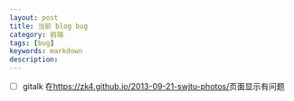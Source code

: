 ```yaml
---
layout: post
title: 当前 blog bug 
category: 前端
tags: [bug]
keywords: markdown
description:
---
```



- [ ] gitalk 在<https://zk4.github.io/2013-09-21-swjtu-photos/>页面显示有问题



